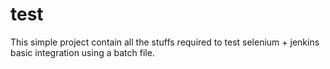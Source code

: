 # test
This simple project contain all the stuffs required to test selenium + jenkins basic integration using a batch file.

